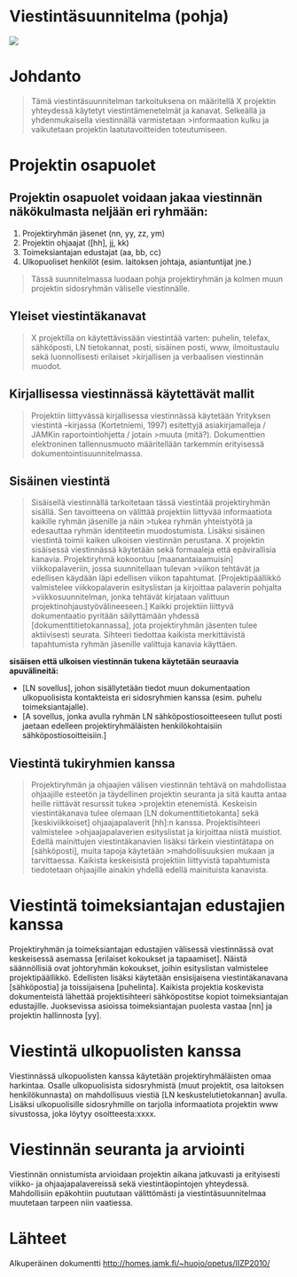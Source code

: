 # Viestintäsuunnitelma (pohja)

![](https://openclipart.org/image/400px/svg_to_png/19234/johnny-automatic-birds-talking.png)

#	Johdanto

>Tämä viestintäsuunnitelman tarkoituksena on määritellä X projektin yhteydessä käytetyt viestintämenetelmät ja  kanavat. Selkeällä ja yhdenmukaisella viestinnällä varmistetaan >informaation kulku ja vaikutetaan projektin laatutavoitteiden toteutumiseen.

#	Projektin osapuolet

## Projektin osapuolet voidaan jakaa viestinnän näkökulmasta neljään eri ryhmään:

  1.	Projektiryhmän jäsenet (nn, yy, zz, ym)
  2.	Projektin ohjaajat ([hh], jj, kk)
  3.	Toimeksiantajan edustajat (aa, bb, cc)
  4.	Ulkopuoliset henkilöt (esim. laitoksen johtaja, asiantuntijat jne.)

>Tässä suunnitelmassa luodaan pohja projektiryhmän ja kolmen muun projektin sidosryhmän väliselle viestinnälle. 

## Yleiset viestintäkanavat

>X projektilla on käytettävissään viestintää varten: puhelin, telefax, sähköposti, LN tietokannat, posti, sisäinen posti, www, ilmoitustaulu sekä luonnollisesti erilaiset >kirjallisen ja verbaalisen viestinnän muodot. 

## Kirjallisessa viestinnässä käytettävät mallit

>Projektiin liittyvässä kirjallisessa viestinnässä käytetään Yrityksen viestintä –kirjassa (Kortetniemi, 1997) esitettyjä asiakirjamalleja / JAMKin raportointiohjetta / jotain >muuta (mitä?). Dokumenttien elektroninen tallennusmuoto määritellään tarkemmin erityisessä dokumentointisuunnitelmassa. 

## Sisäinen viestintä

>Sisäisellä viestinnällä tarkoitetaan tässä viestintää projektiryhmän sisällä. Sen tavoitteena on välittää projektiin liittyvää informaatiota kaikille ryhmän jäsenille ja näin >tukea ryhmän yhteistyötä ja edesauttaa ryhmän identiteetin muodostumista. Lisäksi sisäinen viestintä toimii kaiken ulkoisen viestinnän perustana.
>X projektin sisäisessä viestinnässä käytetään sekä formaaleja että epävirallisia kanavia. Projektiryhmä kokoontuu [maanantaiaamuisin] viikkopalaveriin, jossa suunnitellaan tulevan >viikon tehtävät ja edellisen käydään läpi edellisen viikon tapahtumat. [Projektipäällikkö valmistelee viikkopalaverin esityslistan ja kirjoittaa palaverin pohjalta >viikkosuunnitelman, jonka tehtävät kirjataan valittuun projektinohjaustyövälineeseen.] Kaikki projektiin liittyvä dokumentaatio pyritään säilyttämään yhdessä [dokumenttitietokannassa], jota projektiryhmän jäsenten tulee aktiivisesti seurata. Sihteeri tiedottaa kaikista merkittävistä tapahtumista ryhmän jäsenille valittuja kanavia käyttäen. 


**sisäisen että ulkoisen viestinnän tukena käytetään seuraavia apuvälineitä:**

-	[LN sovellus], johon sisällytetään tiedot muun dokumentaation ulkopuolisista kontakteista eri sidosryhmien kanssa (esim. puhelu toimeksiantajalle).  
-	[A sovellus, jonka avulla ryhmän LN sähköpostiosoitteeseen tullut posti jaetaan edelleen projektiryhmäläisten henkilökohtaisiin sähköpostiosoitteisiin.]

## Viestintä tukiryhmien kanssa

>Projektiryhmän ja ohjaajien välisen viestinnän tehtävä on mahdollistaa ohjaajille esteetön ja täydellinen projektin seuranta ja sitä kautta antaa heille riittävät resurssit tukea >projektin etenemistä. Keskeisin viestintäkanava tulee olemaan [LN dokumenttitietokanta] sekä [keskiviikkoiset] ohjaajapalaverit [hh]:n kanssa. Projektisihteeri valmistelee >ohjaajapalaverien esityslistat ja kirjoittaa niistä muistiot. Edellä mainittujen viestintäkanavien lisäksi tärkein viestintätapa on [sähköposti], muita tapoja käytetään >mahdollisuuksien mukaan ja tarvittaessa. Kaikista keskeisistä projektiin liittyvistä tapahtumista tiedotetaan ohjaajille ainakin yhdellä edellä mainituista kanavista.

# Viestintä toimeksiantajan edustajien kanssa

Projektiryhmän ja toimeksiantajan edustajien välisessä viestinnässä ovat keskeisessä asemassa [erilaiset kokoukset ja tapaamiset]. Näistä säännöllisiä ovat johtoryhmän kokoukset, joihin esityslistan valmistelee projektipäällikkö. Edellisten lisäksi käytetään ensisijaisena viestintäkanavana [sähköpostia] ja toissijaisena [puhelinta]. Kaikista projektia koskevista dokumenteistä lähettää projektisihteeri sähköpostitse kopiot toimeksiantajan edustajille. Juoksevissa asioissa toimeksiantajan puolesta vastaa [nn] ja projektin hallinnosta [yy].

# Viestintä ulkopuolisten kanssa

Viestinnässä ulkopuolisten kanssa käytetään projektiryhmäläisten omaa harkintaa.  Osalle ulkopuolisista sidosryhmistä (muut projektit, osa laitoksen henkilökunnasta) on mahdollisuus viestiä [LN keskustelutietokannan] avulla. Lisäksi ulkopuolisille sidosryhmille on tarjolla informaatiota projektin www sivustossa, joka löytyy osoitteesta:xxxx.

# Viestinnän seuranta ja arviointi

Viestinnän onnistumista arvioidaan projektin aikana jatkuvasti ja erityisesti viikko- ja ohjaajapalavereissä sekä viestintäopintojen yhteydessä.  Mahdollisiin epäkohtiin puututaan välittömästi ja viestintäsuunnitelmaa muutetaan tarpeen niin vaatiessa.


# Lähteet

Alkuperäinen dokumentti http://homes.jamk.fi/~huojo/opetus/IIZP2010/
